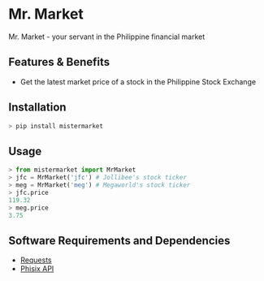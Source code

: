 # Mr. Market
 Mr. Market - your servant in the Philippine financial market
 
Features & Benefits
--- 
* Get the latest market price of a stock in the Philippine Stock Exchange

Installation
---
```python
> pip install mistermarket
```

Usage
---
```python
> from mistermarket import MrMarket
> jfc = MrMarket('jfc') # Jollibee's stock ticker
> meg = MrMarket('meg') # Megaworld's stock ticker
> jfc.price
119.32
> meg.price
3.75
```

Software Requirements and Dependencies
---
* [Requests](https://github.com/psf/requests)
* [Phisix API](http://phisix-api4.appspot.com/)
